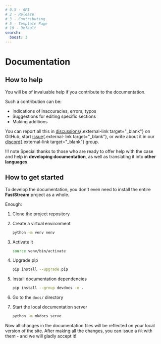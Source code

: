 ```yaml
---
# 0.5 - API
# 2 - Release
# 3 - Contributing
# 5 - Template Page
# 10 - Default
search:
  boost: 3
---
```


# Documentation

## How to help

You will be of invaluable help if you contribute to the documentation.

Such a contribution can be:

* Indications of inaccuracies, errors, typos
* Suggestions for editing specific sections
* Making additions

You can report all this in [discussions](https://github.com/ag2ai/faststream/discussions){.external-link target="_blank"} on GitHub, start [issue](https://github.com/ag2ai/faststream/issues){.external-link target="_blank"}, or write about it in our [discord](https://discord.gg/qFm6aSqq59){.external-link target="_blank"} group.

!!! note
    Special thanks to those who are ready to offer help with the case and help in **developing documentation**, as well as translating it into **other languages**.

## How to get started

To develop the documentation, you don't even need to install the entire **FastStream** project as a whole.

Enough:

1. Clone the project repository
2. Create a virtual environment
    ```bash
    python -m venv venv
    ```
3. Activate it
    ```bash
    source venv/bin/activate
    ```
4. Upgrade pip
    ```bash
   pip install --upgrade pip
    ```

5. Install documentation dependencies
    ```bash
    pip install --group devdocs -e .
    ```
6. Go to the `docs/` directory
7. Start the local documentation server
    ```bash
    python -m mkdocs serve
    ```

Now all changes in the documentation files will be reflected on your local version of the site.
After making all the changes, you can issue a `PR` with them - and we will gladly accept it!
